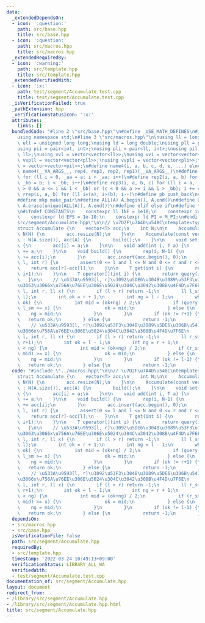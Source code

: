 ```yaml
---
data:
  _extendedDependsOn:
  - icon: ':question:'
    path: src/base.hpp
    title: src/base.hpp
  - icon: ':question:'
    path: src/macros.hpp
    title: src/macros.hpp
  _extendedRequiredBy:
  - icon: ':warning:'
    path: src/template.hpp
    title: src/template.hpp
  _extendedVerifiedWith:
  - icon: ':x:'
    path: test/segment/Accumulate.test.cpp
    title: test/segment/Accumulate.test.cpp
  _isVerificationFailed: true
  _pathExtension: hpp
  _verificationStatusIcon: ':x:'
  attributes:
    links: []
  bundledCode: "#line 2 \"src/base.hpp\"\n#define _USE_MATH_DEFINES\n#include <bits/stdc++.h>\n\
    using namespace std;\n#line 3 \"src/macros.hpp\"\n\nusing ll = long long;\nusing\
    \ ull = unsigned long long;\nusing ld = long double;\nusing pll = pair<ll, ll>;\n\
    using pii = pair<int, int>;\nusing pli = pair<ll, int>;\nusing pil = pair<int,\
    \ ll>;\nusing vvl = vector<vector<ll>>;\nusing vvi = vector<vector<int>>;\nusing\
    \ vvpll = vector<vector<pll>>;\nusing vvpli = vector<vector<pli>>;\nusing vvpil\
    \ = vector<vector<pil>>;\n#define name4(i, a, b, c, d, e, ...) e\n#define rep(...)\
    \ name4(__VA_ARGS__, rep4, rep3, rep2, rep1)(__VA_ARGS__)\n#define rep1(i, a)\
    \ for (ll i = 0, _aa = a; i < _aa; i++)\n#define rep2(i, a, b) for (ll i = a,\
    \ _bb = b; i < _bb; i++)\n#define rep3(i, a, b, c) for (ll i = a, _bb = b; (c\
    \ > 0 && a <= i && i < _bb) or (c < 0 && a >= i && i > _bb); i += c)\n#define\
    \ rrep(i, a, b) for (ll i=(a); i>(b); i--)\n#define pb push_back\n#define eb emplace_back\n\
    #define mkp make_pair\n#define ALL(A) A.begin(), A.end()\n#define UNIQUE(A) sort(ALL(A)),\
    \ A.erase(unique(ALL(A)), A.end())\n#define elif else if\n#define tostr to_string\n\
    \n#ifndef CONSTANTS\n    constexpr ll INF = 1e18;\n    constexpr int MOD = 1000000007;\n\
    \    constexpr ld EPS = 1e-10;\n    constexpr ld PI = M_PI;\n#endif\n#line 2 \"\
    src/segment/Accumulate.hpp\"\n\n// \u7D2F\u7A4D\u548C\ntemplate<typename T>\n\
    struct Accumulate {\n    vector<T> acc;\n    int N;\n\n    Accumulate(int N) :\
    \ N(N) {\n        acc.resize(N);\n    }\n\n    Accumulate(const vector<T> &A)\
    \ : N(A.size()), acc(A) {\n        build();\n    }\n\n    void set(int i, T a)\
    \ {\n        acc[i] = a;\n    }\n\n    void add(int i, T a) {\n        acc[i]\
    \ += a;\n    }\n\n    void build() {\n        rep(i, N-1) {\n            acc[i+1]\
    \ += acc[i];\n        }\n        acc.insert(acc.begin(), 0);\n    }\n\n    T query(int\
    \ l, int r) {\n        assert(0 <= l and l <= N and 0 <= r and r <= N);\n    \
    \    return acc[r]-acc[l];\n    }\n\n    T get(int i) {\n        return query(i,\
    \ i+1);\n    }\n\n    T operator[](int i) {\n        return query(i, i+1);\n \
    \   }\n\n    // \u533A\u9593[l, r]\u3092\u5DE6\u304B\u3089\u53F3\u306B\u5411\u304B\
    \u3063\u3066x\u756A\u76EE\u306E\u5024\u304C\u3042\u308B\u4F4D\u7F6E\n    ll bisearch_fore(int\
    \ l, int r, ll x) {\n        if (l > r) return -1;\n        ll l_sm = query(0,\
    \ l);\n        int ok = r + 1;\n        int ng = l - 1;\n        while (ng+1 <\
    \ ok) {\n            int mid = (ok+ng) / 2;\n            if (query(0, mid+1) -\
    \ l_sm >= x) {\n                ok = mid;\n            } else {\n            \
    \    ng = mid;\n            }\n        }\n        if (ok != r+1) {\n         \
    \   return ok;\n        } else {\n            return -1;\n        }\n    }\n\n\
    \    // \u533A\u9593[l, r]\u3092\u53F3\u304B\u3089\u5DE6\u306B\u5411\u304B\u3063\
    \u3066x\u756A\u76EE\u306E\u5024\u304C\u3042\u308B\u4F4D\u7F6E\n    ll bisearch_back(int\
    \ l, int r, ll x) {\n        if (l > r) return -1;\n        ll r_sm = query(0,\
    \ r+1);\n        int ok = l - 1;\n        int ng = r + 1;\n        while (ok+1\
    \ < ng) {\n            int mid = (ok+ng) / 2;\n            if (r_sm - query(0,\
    \ mid) >= x) {\n                ok = mid;\n            } else {\n            \
    \    ng = mid;\n            }\n        }\n        if (ok != l-1) {\n         \
    \   return ok;\n        } else {\n            return -1;\n        }\n    }\n};\n"
  code: "#include \"../macros.hpp\"\n\n// \u7D2F\u7A4D\u548C\ntemplate<typename T>\n\
    struct Accumulate {\n    vector<T> acc;\n    int N;\n\n    Accumulate(int N) :\
    \ N(N) {\n        acc.resize(N);\n    }\n\n    Accumulate(const vector<T> &A)\
    \ : N(A.size()), acc(A) {\n        build();\n    }\n\n    void set(int i, T a)\
    \ {\n        acc[i] = a;\n    }\n\n    void add(int i, T a) {\n        acc[i]\
    \ += a;\n    }\n\n    void build() {\n        rep(i, N-1) {\n            acc[i+1]\
    \ += acc[i];\n        }\n        acc.insert(acc.begin(), 0);\n    }\n\n    T query(int\
    \ l, int r) {\n        assert(0 <= l and l <= N and 0 <= r and r <= N);\n    \
    \    return acc[r]-acc[l];\n    }\n\n    T get(int i) {\n        return query(i,\
    \ i+1);\n    }\n\n    T operator[](int i) {\n        return query(i, i+1);\n \
    \   }\n\n    // \u533A\u9593[l, r]\u3092\u5DE6\u304B\u3089\u53F3\u306B\u5411\u304B\
    \u3063\u3066x\u756A\u76EE\u306E\u5024\u304C\u3042\u308B\u4F4D\u7F6E\n    ll bisearch_fore(int\
    \ l, int r, ll x) {\n        if (l > r) return -1;\n        ll l_sm = query(0,\
    \ l);\n        int ok = r + 1;\n        int ng = l - 1;\n        while (ng+1 <\
    \ ok) {\n            int mid = (ok+ng) / 2;\n            if (query(0, mid+1) -\
    \ l_sm >= x) {\n                ok = mid;\n            } else {\n            \
    \    ng = mid;\n            }\n        }\n        if (ok != r+1) {\n         \
    \   return ok;\n        } else {\n            return -1;\n        }\n    }\n\n\
    \    // \u533A\u9593[l, r]\u3092\u53F3\u304B\u3089\u5DE6\u306B\u5411\u304B\u3063\
    \u3066x\u756A\u76EE\u306E\u5024\u304C\u3042\u308B\u4F4D\u7F6E\n    ll bisearch_back(int\
    \ l, int r, ll x) {\n        if (l > r) return -1;\n        ll r_sm = query(0,\
    \ r+1);\n        int ok = l - 1;\n        int ng = r + 1;\n        while (ok+1\
    \ < ng) {\n            int mid = (ok+ng) / 2;\n            if (r_sm - query(0,\
    \ mid) >= x) {\n                ok = mid;\n            } else {\n            \
    \    ng = mid;\n            }\n        }\n        if (ok != l-1) {\n         \
    \   return ok;\n        } else {\n            return -1;\n        }\n    }\n};\n"
  dependsOn:
  - src/macros.hpp
  - src/base.hpp
  isVerificationFile: false
  path: src/segment/Accumulate.hpp
  requiredBy:
  - src/template.hpp
  timestamp: '2022-03-24 10:49:13+09:00'
  verificationStatus: LIBRARY_ALL_WA
  verifiedWith:
  - test/segment/Accumulate.test.cpp
documentation_of: src/segment/Accumulate.hpp
layout: document
redirect_from:
- /library/src/segment/Accumulate.hpp
- /library/src/segment/Accumulate.hpp.html
title: src/segment/Accumulate.hpp
---
```

